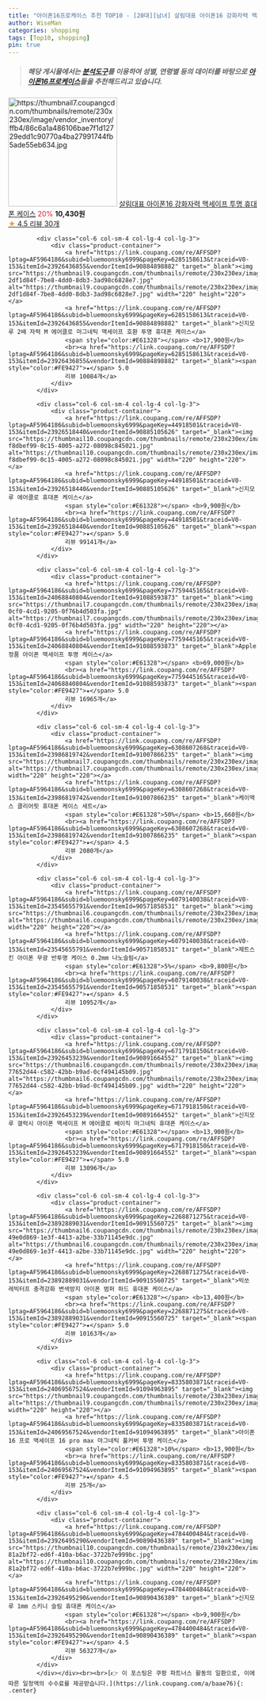 ```yaml
---
title: "아이폰16프로케이스 추천 TOP10 - [20대][남녀] 살림대표 아이폰16 강화자력 맥세이프 투명 휴대폰 케이스"
author: WiseMan
categories: shopping
tags: [Top10, shopping]
pin: true
---
```


> ##### 해당 게시물에서는 [**분석도구**](https://itemscout.io/)를 이용하여 **성별**, **연령별** 등의 데이터를 바탕으로 [**아이폰16프로케이스**](https://link.coupang.com/a/baae76)들을 추천해드리고 있습니다.
<div class="container"><div class="row">
            <div class="col-6 col-sm-4 col-lg-4 col-lg-3">
                <div class="product-container">
                    <a href="https://link.coupang.com/re/AFFSDP?lptag=AF5964186&subid=bluemoonsky6999&pageKey=8334179370&traceid=V0-153&itemId=24063587488&vendorItemId=91088764513" target="_blank"><img src="https://thumbnail7.coupangcdn.com/thumbnails/remote/230x230ex/image/vendor_inventory/ffb4/86c6a1a486106bae7f1d12729edd1c90770a4ba27991744fb5ade55eb634.jpg" alt="https://thumbnail7.coupangcdn.com/thumbnails/remote/230x230ex/image/vendor_inventory/ffb4/86c6a1a486106bae7f1d12729edd1c90770a4ba27991744fb5ade55eb634.jpg" width="220" height="220"></a>
                    <a href="https://link.coupang.com/re/AFFSDP?lptag=AF5964186&subid=bluemoonsky6999&pageKey=8334179370&traceid=V0-153&itemId=24063587488&vendorItemId=91088764513" target="_blank">살림대표 아이폰16 강화자력 맥세이프 투명 휴대폰 케이스</a>
                    <span style="color:#E61328">20%</span> <b>10,430원</b>
                    <br><a href="https://link.coupang.com/re/AFFSDP?lptag=AF5964186&subid=bluemoonsky6999&pageKey=8334179370&traceid=V0-153&itemId=24063587488&vendorItemId=91088764513" target="_blank"><span style="color:#FE9427">★</span> 4.5
                    리뷰 30개</a>
                </div>
            </div>
            
            <div class="col-6 col-sm-4 col-lg-4 col-lg-3">
                <div class="product-container">
                    <a href="https://link.coupang.com/re/AFFSDP?lptag=AF5964186&subid=bluemoonsky6999&pageKey=6285158613&traceid=V0-153&itemId=23926436855&vendorItemId=90884898882" target="_blank"><img src="https://thumbnail9.coupangcdn.com/thumbnails/remote/230x230ex/image/retail/images/1389522534450013-2df1d84f-7be8-4dd0-8db3-3ad98c6828e7.jpg" alt="https://thumbnail9.coupangcdn.com/thumbnails/remote/230x230ex/image/retail/images/1389522534450013-2df1d84f-7be8-4dd0-8db3-3ad98c6828e7.jpg" width="220" height="220"></a>
                    <a href="https://link.coupang.com/re/AFFSDP?lptag=AF5964186&subid=bluemoonsky6999&pageKey=6285158613&traceid=V0-153&itemId=23926436855&vendorItemId=90884898882" target="_blank">신지모루 2배 자력 M 에어클로 마그네틱 맥세이프 호환 투명 휴대폰 케이스</a>
                    <span style="color:#E61328"></span> <b>17,900원</b>
                    <br><a href="https://link.coupang.com/re/AFFSDP?lptag=AF5964186&subid=bluemoonsky6999&pageKey=6285158613&traceid=V0-153&itemId=23926436855&vendorItemId=90884898882" target="_blank"><span style="color:#FE9427">★</span> 5.0
                    리뷰 10084개</a>
                </div>
            </div>
            
            <div class="col-6 col-sm-4 col-lg-4 col-lg-3">
                <div class="product-container">
                    <a href="https://link.coupang.com/re/AFFSDP?lptag=AF5964186&subid=bluemoonsky6999&pageKey=44918501&traceid=V0-153&itemId=23926518440&vendorItemId=90885105626" target="_blank"><img src="https://thumbnail10.coupangcdn.com/thumbnails/remote/230x230ex/image/retail/images/2879115793719939-f8dbef99-0c15-4005-a272-08098c845021.jpg" alt="https://thumbnail10.coupangcdn.com/thumbnails/remote/230x230ex/image/retail/images/2879115793719939-f8dbef99-0c15-4005-a272-08098c845021.jpg" width="220" height="220"></a>
                    <a href="https://link.coupang.com/re/AFFSDP?lptag=AF5964186&subid=bluemoonsky6999&pageKey=44918501&traceid=V0-153&itemId=23926518440&vendorItemId=90885105626" target="_blank">신지모루 에어클로 휴대폰 케이스</a>
                    <span style="color:#E61328"></span> <b>9,900원</b>
                    <br><a href="https://link.coupang.com/re/AFFSDP?lptag=AF5964186&subid=bluemoonsky6999&pageKey=44918501&traceid=V0-153&itemId=23926518440&vendorItemId=90885105626" target="_blank"><span style="color:#FE9427">★</span> 5.0
                    리뷰 99141개</a>
                </div>
            </div>
            
            <div class="col-6 col-sm-4 col-lg-4 col-lg-3">
                <div class="product-container">
                    <a href="https://link.coupang.com/re/AFFSDP?lptag=AF5964186&subid=bluemoonsky6999&pageKey=7759445165&traceid=V0-153&itemId=24068840804&vendorItemId=91088593873" target="_blank"><img src="https://thumbnail7.coupangcdn.com/thumbnails/remote/230x230ex/image/retail/images/2024/09/10/9/2/360d25b7-0cf0-4cd1-9205-0f76b4d503fa.jpg" alt="https://thumbnail7.coupangcdn.com/thumbnails/remote/230x230ex/image/retail/images/2024/09/10/9/2/360d25b7-0cf0-4cd1-9205-0f76b4d503fa.jpg" width="220" height="220"></a>
                    <a href="https://link.coupang.com/re/AFFSDP?lptag=AF5964186&subid=bluemoonsky6999&pageKey=7759445165&traceid=V0-153&itemId=24068840804&vendorItemId=91088593873" target="_blank">Apple 정품 아이폰 맥세이프 투명 케이스</a>
                    <span style="color:#E61328"></span> <b>69,000원</b>
                    <br><a href="https://link.coupang.com/re/AFFSDP?lptag=AF5964186&subid=bluemoonsky6999&pageKey=7759445165&traceid=V0-153&itemId=24068840804&vendorItemId=91088593873" target="_blank"><span style="color:#FE9427">★</span> 5.0
                    리뷰 16965개</a>
                </div>
            </div>
            
            <div class="col-6 col-sm-4 col-lg-4 col-lg-3">
                <div class="product-container">
                    <a href="https://link.coupang.com/re/AFFSDP?lptag=AF5964186&subid=bluemoonsky6999&pageKey=6308607268&traceid=V0-153&itemId=23986819742&vendorItemId=91007866235" target="_blank"><img src="https://thumbnail7.coupangcdn.com/thumbnails/remote/230x230ex/image/vendor_inventory/a6c7/d757e2d84a9bef0186919764f399ea3b6e1393f4db0a7af9ae0fc81169c7.jpg" alt="https://thumbnail7.coupangcdn.com/thumbnails/remote/230x230ex/image/vendor_inventory/a6c7/d757e2d84a9bef0186919764f399ea3b6e1393f4db0a7af9ae0fc81169c7.jpg" width="220" height="220"></a>
                    <a href="https://link.coupang.com/re/AFFSDP?lptag=AF5964186&subid=bluemoonsky6999&pageKey=6308607268&traceid=V0-153&itemId=23986819742&vendorItemId=91007866235" target="_blank">케이맥스 클리어핏 휴대폰 케이스 세트</a>
                    <span style="color:#E61328">50%</span> <b>15,660원</b>
                    <br><a href="https://link.coupang.com/re/AFFSDP?lptag=AF5964186&subid=bluemoonsky6999&pageKey=6308607268&traceid=V0-153&itemId=23986819742&vendorItemId=91007866235" target="_blank"><span style="color:#FE9427">★</span> 4.5
                    리뷰 2080개</a>
                </div>
            </div>
            
            <div class="col-6 col-sm-4 col-lg-4 col-lg-3">
                <div class="product-container">
                    <a href="https://link.coupang.com/re/AFFSDP?lptag=AF5964186&subid=bluemoonsky6999&pageKey=6079140038&traceid=V0-153&itemId=23545655791&vendorItemId=90571858531" target="_blank"><img src="https://thumbnail6.coupangcdn.com/thumbnails/remote/230x230ex/image/vendor_inventory/c16f/02878e1a6d86c71f756fd4c63e4728ab2a82318db2227055fd5e9423af45.jpg" alt="https://thumbnail6.coupangcdn.com/thumbnails/remote/230x230ex/image/vendor_inventory/c16f/02878e1a6d86c71f756fd4c63e4728ab2a82318db2227055fd5e9423af45.jpg" width="220" height="220"></a>
                    <a href="https://link.coupang.com/re/AFFSDP?lptag=AF5964186&subid=bluemoonsky6999&pageKey=6079140038&traceid=V0-153&itemId=23545655791&vendorItemId=90571858531" target="_blank">제트스킨 아이폰 무광 반투명 케이스 0.2mm 나노슬림</a>
                    <span style="color:#E61328">5%</span> <b>9,800원</b>
                    <br><a href="https://link.coupang.com/re/AFFSDP?lptag=AF5964186&subid=bluemoonsky6999&pageKey=6079140038&traceid=V0-153&itemId=23545655791&vendorItemId=90571858531" target="_blank"><span style="color:#FE9427">★</span> 4.5
                    리뷰 10952개</a>
                </div>
            </div>
            
            <div class="col-6 col-sm-4 col-lg-4 col-lg-3">
                <div class="product-container">
                    <a href="https://link.coupang.com/re/AFFSDP?lptag=AF5964186&subid=bluemoonsky6999&pageKey=6717918150&traceid=V0-153&itemId=23926453239&vendorItemId=90891664552" target="_blank"><img src="https://thumbnail6.coupangcdn.com/thumbnails/remote/230x230ex/image/retail/images/355688067068038-77652d44-c582-42bb-b9ad-0cf494145b09.jpg" alt="https://thumbnail6.coupangcdn.com/thumbnails/remote/230x230ex/image/retail/images/355688067068038-77652d44-c582-42bb-b9ad-0cf494145b09.jpg" width="220" height="220"></a>
                    <a href="https://link.coupang.com/re/AFFSDP?lptag=AF5964186&subid=bluemoonsky6999&pageKey=6717918150&traceid=V0-153&itemId=23926453239&vendorItemId=90891664552" target="_blank">신지모루 갤럭시 아이폰 맥세이프 M 에어클로 베이직 마그네틱 휴대폰 케이스</a>
                    <span style="color:#E61328"></span> <b>13,900원</b>
                    <br><a href="https://link.coupang.com/re/AFFSDP?lptag=AF5964186&subid=bluemoonsky6999&pageKey=6717918150&traceid=V0-153&itemId=23926453239&vendorItemId=90891664552" target="_blank"><span style="color:#FE9427">★</span> 5.0
                    리뷰 13096개</a>
                </div>
            </div>
            
            <div class="col-6 col-sm-4 col-lg-4 col-lg-3">
                <div class="product-container">
                    <a href="https://link.coupang.com/re/AFFSDP?lptag=AF5964186&subid=bluemoonsky6999&pageKey=2268871275&traceid=V0-153&itemId=23892889031&vendorItemId=90915560725" target="_blank"><img src="https://thumbnail6.coupangcdn.com/thumbnails/remote/230x230ex/image/retail/images/309312854536286-49e0d869-1e3f-4413-a2be-33b71145e9dc.jpg" alt="https://thumbnail6.coupangcdn.com/thumbnails/remote/230x230ex/image/retail/images/309312854536286-49e0d869-1e3f-4413-a2be-33b71145e9dc.jpg" width="220" height="220"></a>
                    <a href="https://link.coupang.com/re/AFFSDP?lptag=AF5964186&subid=bluemoonsky6999&pageKey=2268871275&traceid=V0-153&itemId=23892889031&vendorItemId=90915560725" target="_blank">빅쏘 레빅터프 충격강화 변색방지 아이폰 범퍼 하드 휴대폰 케이스</a>
                    <span style="color:#E61328"></span> <b>13,400원</b>
                    <br><a href="https://link.coupang.com/re/AFFSDP?lptag=AF5964186&subid=bluemoonsky6999&pageKey=2268871275&traceid=V0-153&itemId=23892889031&vendorItemId=90915560725" target="_blank"><span style="color:#FE9427">★</span> 5.0
                    리뷰 10163개</a>
                </div>
            </div>
            
            <div class="col-6 col-sm-4 col-lg-4 col-lg-3">
                <div class="product-container">
                    <a href="https://link.coupang.com/re/AFFSDP?lptag=AF5964186&subid=bluemoonsky6999&pageKey=8335803871&traceid=V0-153&itemId=24069567524&vendorItemId=91094963895" target="_blank"><img src="https://thumbnail9.coupangcdn.com/thumbnails/remote/230x230ex/image/vendor_inventory/d6ee/9df77e06e0dd4b92425b4190c2c457c0c0fe5e34e2f052ff12a0633cd0bb.jpg" alt="https://thumbnail9.coupangcdn.com/thumbnails/remote/230x230ex/image/vendor_inventory/d6ee/9df77e06e0dd4b92425b4190c2c457c0c0fe5e34e2f052ff12a0633cd0bb.jpg" width="220" height="220"></a>
                    <a href="https://link.coupang.com/re/AFFSDP?lptag=AF5964186&subid=bluemoonsky6999&pageKey=8335803871&traceid=V0-153&itemId=24069567524&vendorItemId=91094963895" target="_blank">아이폰 16 프로 맥세이프 16 pro max 마그네틱 풀커버 투명 케이스</a>
                    <span style="color:#E61328">10%</span> <b>13,900원</b>
                    <br><a href="https://link.coupang.com/re/AFFSDP?lptag=AF5964186&subid=bluemoonsky6999&pageKey=8335803871&traceid=V0-153&itemId=24069567524&vendorItemId=91094963895" target="_blank"><span style="color:#FE9427">★</span> 4.5
                    리뷰 25개</a>
                </div>
            </div>
            
            <div class="col-6 col-sm-4 col-lg-4 col-lg-3">
                <div class="product-container">
                    <a href="https://link.coupang.com/re/AFFSDP?lptag=AF5964186&subid=bluemoonsky6999&pageKey=4784400484&traceid=V0-153&itemId=23926495290&vendorItemId=90890436389" target="_blank"><img src="https://thumbnail10.coupangcdn.com/thumbnails/remote/230x230ex/image/retail/images/355273923480213-81a2bf72-ed6f-410a-b6ac-3722b7e999bc.jpg" alt="https://thumbnail10.coupangcdn.com/thumbnails/remote/230x230ex/image/retail/images/355273923480213-81a2bf72-ed6f-410a-b6ac-3722b7e999bc.jpg" width="220" height="220"></a>
                    <a href="https://link.coupang.com/re/AFFSDP?lptag=AF5964186&subid=bluemoonsky6999&pageKey=4784400484&traceid=V0-153&itemId=23926495290&vendorItemId=90890436389" target="_blank">신지모루 1mm 스키니 슬림 휴대폰 케이스</a>
                    <span style="color:#E61328"></span> <b>9,900원</b>
                    <br><a href="https://link.coupang.com/re/AFFSDP?lptag=AF5964186&subid=bluemoonsky6999&pageKey=4784400484&traceid=V0-153&itemId=23926495290&vendorItemId=90890436389" target="_blank"><span style="color:#FE9427">★</span> 4.5
                    리뷰 56327개</a>
                </div>
            </div>
            </div></div><br><br>[👉 이 포스팅은 쿠팡 파트너스 활동의 일환으로, 이에 따른 일정액의 수수료를 제공받습니다.](https://link.coupang.com/a/baae76){: .center}